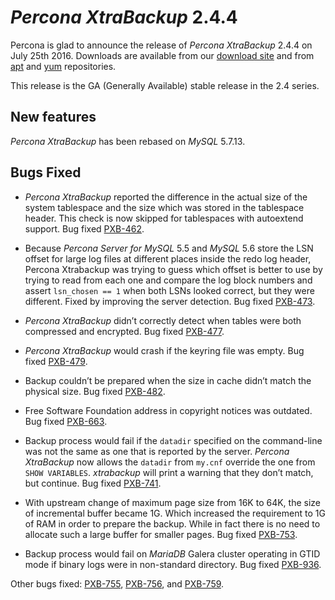 # *Percona XtraBackup* 2.4.4

Percona is glad to announce the release of *Percona XtraBackup* 2.4.4
on July 25th 2016. Downloads are available from our [download site](http://www.percona.com/downloads/XtraBackup/) and from [apt](../../installation/apt_repo.md#apt-repo) and [yum](../../installation/yum_repo.md#yum-repo) repositories.

This release is the GA (Generally Available) stable release in the 2.4
series.

## New features

*Percona XtraBackup* has been rebased on *MySQL* 5.7.13.

## Bugs Fixed

* *Percona XtraBackup* reported the difference in the actual size of the system
tablespace and the size which was stored in the tablespace header. This check
is now skipped for tablespaces with autoextend support. Bug fixed
[PXB-462](https://jira.percona.com/browse/PXB-462).

* Because *Percona Server for MySQL* 5.5 and *MySQL* 5.6 store the LSN offset for large
log files at different places inside the redo log header, Percona Xtrabackup
was trying to guess which offset is better to use by trying to read from each
one and compare the log block numbers and assert `lsn_chosen == 1` when both
LSNs looked correct, but they were different. Fixed by improving the server
detection. Bug fixed [PXB-473](https://jira.percona.com/browse/PXB-473).

* *Percona XtraBackup* didn’t correctly detect when tables were both compressed
and encrypted. Bug fixed [PXB-477](https://jira.percona.com/browse/PXB-477).

* *Percona XtraBackup* would crash if the keyring file was empty. Bug fixed
[PXB-479](https://jira.percona.com/browse/PXB-479).

* Backup couldn’t be prepared when the size in cache didn’t match the physical
size. Bug fixed [PXB-482](https://jira.percona.com/browse/PXB-482).

* Free Software Foundation address in copyright notices was outdated. Bug fixed
[PXB-663](https://jira.percona.com/browse/PXB-663).

* Backup process would fail if the `datadir` specified on the command-line was
not the same as one that is reported by the server. *Percona XtraBackup* now
allows the `datadir` from `my.cnf` override the one from `SHOW
VARIABLES`. *xtrabackup* will print a warning that they don’t match, but
continue. Bug fixed [PXB-741](https://jira.percona.com/browse/PXB-741).

* With upstream change of maximum page size from 16K to 64K, the size of
incremental buffer became 1G. Which increased the requirement to 1G of RAM in
order to prepare the backup. While in fact there is no need to allocate such
a large buffer for smaller pages. Bug fixed [PXB-753](https://jira.percona.com/browse/PXB-753).

* Backup process would fail on *MariaDB* Galera cluster operating in GTID mode
if binary logs were in non-standard directory. Bug fixed [PXB-936](https://jira.percona.com/browse/PXB-936).

Other bugs fixed: [PXB-755](https://jira.percona.com/browse/PXB-755), [PXB-756](https://jira.percona.com/browse/PXB-756), and [PXB-759](https://jira.percona.com/browse/PXB-759).
